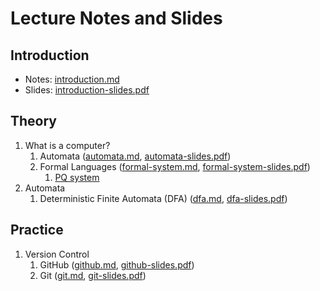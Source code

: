 # Lecture Notes and Slides

## Introduction 

- Notes: [introduction.md](introduction.md)
- Slides: [introduction-slides.pdf](introduction-slides.pdf)

## Theory

1. What is a computer? 
   1. Automata ([automata.md](theory/automata.md), [automata-slides.pdf](theory/automata-slides.pdf))
   1. Formal Languages ([formal-system.md](theory/formal-system.md), [formal-system-slides.pdf](theory/formal-system-slides.pdf))
      1. [PQ system](theory/pq-system.md)
2. Automata
   1. Deterministic Finite Automata (DFA) ([dfa.md](theory/dfa.md), [dfa-slides.pdf](theory/dfa-slides.pdf))

## Practice

1. Version Control
   1. GitHub ([github.md](practice/github.md), [github-slides.pdf](practice/github-slides.pdf)) 
   2. Git ([git.md](practice/git.md), [git-slides.pdf](practice/git-slides.pdf))
